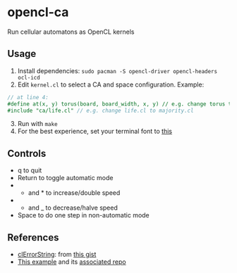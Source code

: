# opencl-ca
Run cellular automatons as OpenCL kernels

## Usage
1. Install dependencies: `sudo pacman -S opencl-driver opencl-headers ocl-icd`
2. Edit `kernel.cl` to select a CA and space configuration. Example:
```opencl
// at line 4:
#define at(x, y) torus(board, board_width, x, y) // e.g. change torus to closed
#include "ca/life.cl" // e.g. change life.cl to majority.cl
```
3. Run with `make`
4. For the best experience, set your terminal font to [this](https://strlen.com/files/square.ttf)

## Controls
- q to quit
- Return to toggle automatic mode
- + and * to increase/double speed
- - and _ to decrease/halve speed
- Space to do one step in non-automatic mode

## References
- [clErrorString](./clutils.c#L3): from [this gist](https://gist.github.com/gavinb/5728887)
- [This example](https://www.olcf.ornl.gov/tutorials/cpu-vector-addition/) and its [associated repo](https://github.com/olcf/vector_addition_tutorials)
